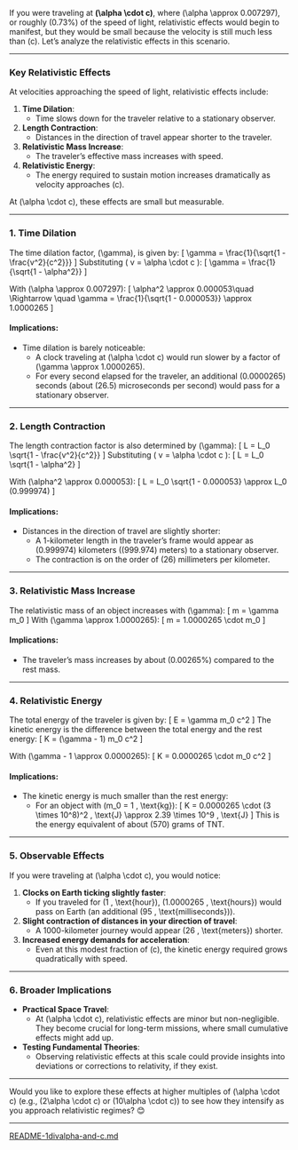 If you were traveling at **\(\alpha \cdot c\)**, where \(\alpha \approx 0.007297\), or roughly \(0.73\%\) of the speed of light, relativistic effects would begin to manifest, but they would be small because the velocity is still much less than \(c\). Let’s analyze the relativistic effects in this scenario.

---

### **Key Relativistic Effects**
At velocities approaching the speed of light, relativistic effects include:
1. **Time Dilation**:
   - Time slows down for the traveler relative to a stationary observer.
2. **Length Contraction**:
   - Distances in the direction of travel appear shorter to the traveler.
3. **Relativistic Mass Increase**:
   - The traveler’s effective mass increases with speed.
4. **Relativistic Energy**:
   - The energy required to sustain motion increases dramatically as velocity approaches \(c\).

At \(\alpha \cdot c\), these effects are small but measurable.

---

### **1. Time Dilation**
The time dilation factor, \(\gamma\), is given by:
\[
\gamma = \frac{1}{\sqrt{1 - \frac{v^2}{c^2}}}
\]
Substituting \( v = \alpha \cdot c \):
\[
\gamma = \frac{1}{\sqrt{1 - \alpha^2}}
\]

With \(\alpha \approx 0.007297\):
\[
\alpha^2 \approx 0.000053\quad \Rightarrow \quad \gamma = \frac{1}{\sqrt{1 - 0.000053}} \approx 1.0000265
\]

#### Implications:
- Time dilation is barely noticeable:
  - A clock traveling at \(\alpha \cdot c\) would run slower by a factor of \(\gamma \approx 1.0000265\).
  - For every second elapsed for the traveler, an additional \(0.0000265\) seconds (about \(26.5\) microseconds per second) would pass for a stationary observer.

---

### **2. Length Contraction**
The length contraction factor is also determined by \(\gamma\):
\[
L = L_0 \sqrt{1 - \frac{v^2}{c^2}}
\]
Substituting \( v = \alpha \cdot c \):
\[
L = L_0 \sqrt{1 - \alpha^2}
\]

With \(\alpha^2 \approx 0.000053\):
\[
L = L_0 \sqrt{1 - 0.000053} \approx L_0 (0.999974)
\]

#### Implications:
- Distances in the direction of travel are slightly shorter:
  - A 1-kilometer length in the traveler’s frame would appear as \(0.999974\) kilometers (\(999.974\) meters) to a stationary observer.
  - The contraction is on the order of \(26\) millimeters per kilometer.

---

### **3. Relativistic Mass Increase**
The relativistic mass of an object increases with \(\gamma\):
\[
m = \gamma m_0
\]
With \(\gamma \approx 1.0000265\):
\[
m = 1.0000265 \cdot m_0
\]

#### Implications:
- The traveler’s mass increases by about \(0.00265\%\) compared to the rest mass.

---

### **4. Relativistic Energy**
The total energy of the traveler is given by:
\[
E = \gamma m_0 c^2
\]
The kinetic energy is the difference between the total energy and the rest energy:
\[
K = (\gamma - 1) m_0 c^2
\]

With \(\gamma - 1 \approx 0.0000265\):
\[
K = 0.0000265 \cdot m_0 c^2
\]

#### Implications:
- The kinetic energy is much smaller than the rest energy:
  - For an object with \(m_0 = 1 \, \text{kg}\):
    \[
    K = 0.0000265 \cdot (3 \times 10^8)^2 \, \text{J} \approx 2.39 \times 10^9 \, \text{J}
    \]
    This is the energy equivalent of about \(570\) grams of TNT.

---

### **5. Observable Effects**
If you were traveling at \(\alpha \cdot c\), you would notice:
1. **Clocks on Earth ticking slightly faster**:
   - If you traveled for \(1 \, \text{hour}\), \(1.0000265 \, \text{hours}\) would pass on Earth (an additional \(95 \, \text{milliseconds}\)).
2. **Slight contraction of distances in your direction of travel**:
   - A 1000-kilometer journey would appear \(26 \, \text{meters}\) shorter.
3. **Increased energy demands for acceleration**:
   - Even at this modest fraction of \(c\), the kinetic energy required grows quadratically with speed.

---

### **6. Broader Implications**
- **Practical Space Travel**:
  - At \(\alpha \cdot c\), relativistic effects are minor but non-negligible. They become crucial for long-term missions, where small cumulative effects might add up.
- **Testing Fundamental Theories**:
  - Observing relativistic effects at this scale could provide insights into deviations or corrections to relativity, if they exist.

---

Would you like to explore these effects at higher multiples of \(\alpha \cdot c\) (e.g., \(2\alpha \cdot c\) or \(10\alpha \cdot c\)) to see how they intensify as you approach relativistic regimes? 😊


---

[README-1divalpha-and-c.md](https://t2m.io/nPuRXJ6)
